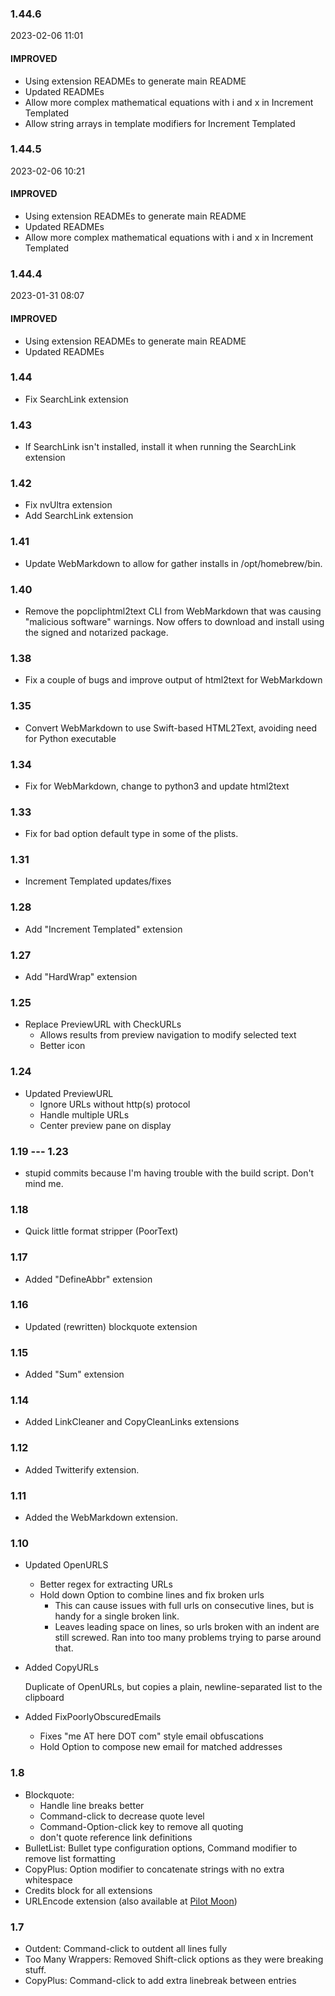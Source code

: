 ### 1.44.6

2023-02-06 11:01

#### IMPROVED

- Using extension READMEs to generate main README
- Updated READMEs
- Allow more complex mathematical equations with i and x in Increment Templated
- Allow string arrays in template modifiers for Increment Templated

### 1.44.5

2023-02-06 10:21

#### IMPROVED

- Using extension READMEs to generate main README
- Updated READMEs
- Allow more complex mathematical equations with i and x in Increment Templated

### 1.44.4

2023-01-31 08:07

#### IMPROVED

- Using extension READMEs to generate main README
- Updated READMEs

### 1.44

* Fix SearchLink extension

### 1.43

* If SearchLink isn't installed, install it when running the SearchLink extension

### 1.42

* Fix nvUltra extension
* Add SearchLink extension

### 1.41

* Update WebMarkdown to allow for gather installs in /opt/homebrew/bin.

### 1.40

* Remove the popcliphtml2text CLI from WebMarkdown that was causing "malicious software" warnings. Now offers to download and install using the signed and notarized package.

### 1.38

* Fix a couple of bugs and improve output of html2text for WebMarkdown

### 1.35

* Convert WebMarkdown to use Swift-based HTML2Text, avoiding need for Python executable

### 1.34

* Fix for WebMarkdown, change to python3 and update html2text

### 1.33

* Fix for bad option default type in some of the plists.

### 1.31

* Increment Templated updates/fixes

### 1.28

* Add "Increment Templated" extension

### 1.27

* Add "HardWrap" extension

### 1.25

* Replace PreviewURL with CheckURLs
    * Allows results from preview navigation to modify selected text
    * Better icon

### 1.24

* Updated PreviewURL
    * Ignore URLs without http(s) protocol
    * Handle multiple URLs
    * Center preview pane on display

### 1.19 --- 1.23

* stupid commits because I'm having trouble with the build script. Don't mind me.

### 1.18

* Quick little format stripper (PoorText)

### 1.17

* Added "DefineAbbr" extension

### 1.16

* Updated (rewritten) blockquote extension

### 1.15

* Added "Sum" extension

### 1.14

* Added LinkCleaner and CopyCleanLinks extensions

### 1.12

* Added Twitterify extension.

### 1.11

* Added the WebMarkdown extension.

### 1.10

* Updated OpenURLS
    * Better regex for extracting URLs
    * Hold down Option to combine lines and fix broken urls
        * This can cause issues with full urls on consecutive lines, but is handy for a single broken link.
        * Leaves leading space on lines, so urls broken with an indent are still screwed. Ran into too many problems trying to parse around that.

* Added CopyURLs

    Duplicate of OpenURLs, but copies a plain, newline-separated list to the clipboard

* Added FixPoorlyObscuredEmails
    * Fixes "me AT here DOT com" style email obfuscations
    * Hold Option to compose new email for matched addresses

### 1.8

* Blockquote:
    * Handle line breaks better
    * Command-click to decrease quote level
    * Command-Option-click key to remove all quoting
    * don't quote reference link definitions
* BulletList: Bullet type configuration options, Command modifier to remove list formatting
* CopyPlus: Option modifier to concatenate strings with no extra whitespace
* Credits block for all extensions
* URLEncode extension (also available at [Pilot Moon](http://pilotmoon.com/popclip/extensions/page/URLEncode))

### 1.7

* Outdent: Command-click to outdent all lines fully
* Too Many Wrappers: Removed Shift-click options as they were breaking stuff.
* CopyPlus: Command-click to add extra linebreak between entries

